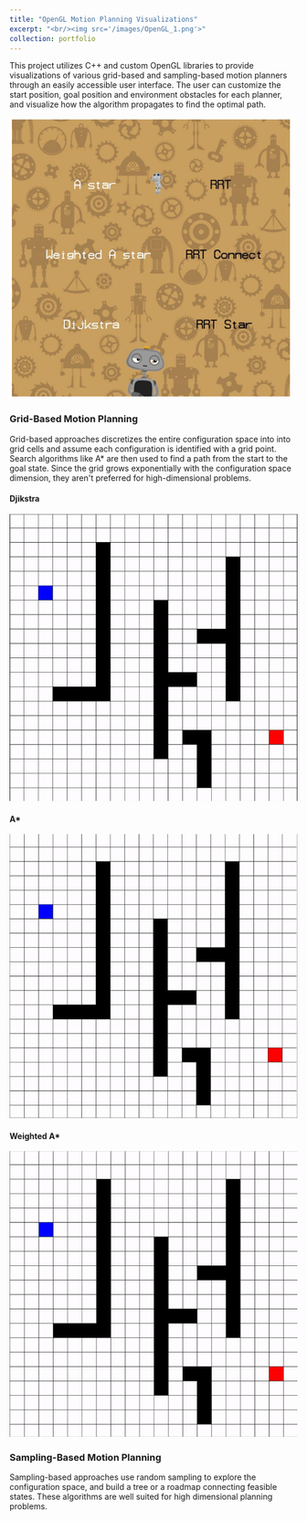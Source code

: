 ```yaml
---
title: "OpenGL Motion Planning Visualizations"
excerpt: "<br/><img src='/images/OpenGL_1.png'>"
collection: portfolio
---
```


This project utilizes C++ and custom OpenGL libraries to provide visualizations of various grid-based and sampling-based motion planners through an easily accessible user interface. The user can customize the start position, goal position and environment obstacles for each planner, and visualize how the algorithm propagates to find the optimal path. 

![](/images/opengl_ui.png)

### Grid-Based Motion Planning

Grid-based approaches discretizes the entire configuration space into into grid cells and assume each configuration is identified with a grid point. Search algorithms like A* are then used to find a path from the start to the goal state. Since the grid grows exponentially with the configuration space dimension, they aren't preferred for high-dimensional problems.

#### Djikstra

![](/images/djikstra.gif)

#### A*

![](/images/a_star.gif)

#### Weighted A*

![](/images/wastar.gif)

### Sampling-Based Motion Planning

Sampling-based approaches use random sampling to explore the configuration space, and build a tree or a roadmap connecting feasible states. These algorithms are well suited for high dimensional planning problems.

